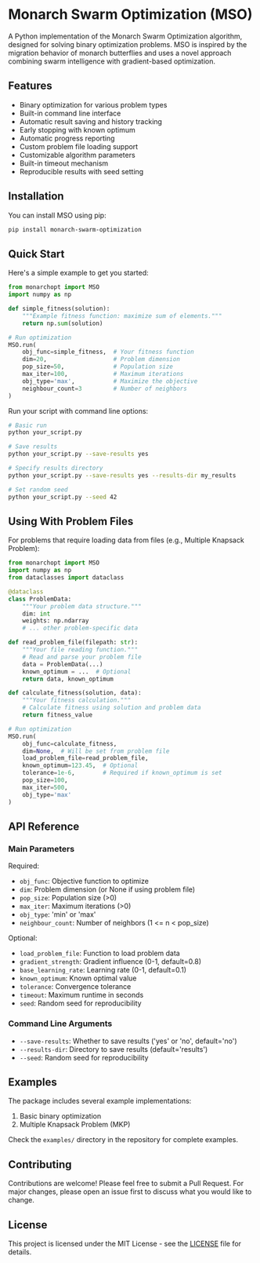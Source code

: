 # Monarch Swarm Optimization (MSO)

A Python implementation of the Monarch Swarm Optimization algorithm, designed for solving binary optimization problems. MSO is inspired by the migration behavior of monarch butterflies and uses a novel approach combining swarm intelligence with gradient-based optimization.

## Features

- Binary optimization for various problem types
- Built-in command line interface
- Automatic result saving and history tracking
- Early stopping with known optimum
- Automatic progress reporting
- Custom problem file loading support
- Customizable algorithm parameters
- Built-in timeout mechanism
- Reproducible results with seed setting

## Installation

You can install MSO using pip:

```bash
pip install monarch-swarm-optimization
```

## Quick Start

Here's a simple example to get you started:

```python
from monarchopt import MSO
import numpy as np

def simple_fitness(solution):
    """Example fitness function: maximize sum of elements."""
    return np.sum(solution)

# Run optimization
MSO.run(
    obj_func=simple_fitness,  # Your fitness function
    dim=20,                   # Problem dimension
    pop_size=50,              # Population size
    max_iter=100,             # Maximum iterations
    obj_type='max',           # Maximize the objective
    neighbour_count=3         # Number of neighbors
)
```

Run your script with command line options:
```bash
# Basic run
python your_script.py

# Save results
python your_script.py --save-results yes

# Specify results directory
python your_script.py --save-results yes --results-dir my_results

# Set random seed
python your_script.py --seed 42
```

## Using With Problem Files

For problems that require loading data from files (e.g., Multiple Knapsack Problem):

```python
from monarchopt import MSO
import numpy as np
from dataclasses import dataclass

@dataclass
class ProblemData:
    """Your problem data structure."""
    dim: int
    weights: np.ndarray
    # ... other problem-specific data

def read_problem_file(filepath: str):
    """Your file reading function."""
    # Read and parse your problem file
    data = ProblemData(...)
    known_optimum = ...  # Optional
    return data, known_optimum

def calculate_fitness(solution, data):
    """Your fitness calculation."""
    # Calculate fitness using solution and problem data
    return fitness_value

# Run optimization
MSO.run(
    obj_func=calculate_fitness,
    dim=None,  # Will be set from problem file
    load_problem_file=read_problem_file,
    known_optimum=123.45,  # Optional
    tolerance=1e-6,        # Required if known_optimum is set
    pop_size=100,
    max_iter=500,
    obj_type='max'
)
```

## API Reference

### Main Parameters

Required:
- `obj_func`: Objective function to optimize
- `dim`: Problem dimension (or None if using problem file)
- `pop_size`: Population size (>0)
- `max_iter`: Maximum iterations (>0)
- `obj_type`: 'min' or 'max'
- `neighbour_count`: Number of neighbors (1 <= n < pop_size)

Optional:
- `load_problem_file`: Function to load problem data
- `gradient_strength`: Gradient influence (0-1, default=0.8)
- `base_learning_rate`: Learning rate (0-1, default=0.1)
- `known_optimum`: Known optimal value
- `tolerance`: Convergence tolerance
- `timeout`: Maximum runtime in seconds
- `seed`: Random seed for reproducibility

### Command Line Arguments

- `--save-results`: Whether to save results ('yes' or 'no', default='no')
- `--results-dir`: Directory to save results (default='results')
- `--seed`: Random seed for reproducibility

## Examples

The package includes several example implementations:

1. Basic binary optimization
2. Multiple Knapsack Problem (MKP)

Check the `examples/` directory in the repository for complete examples.

## Contributing

Contributions are welcome! Please feel free to submit a Pull Request. For major changes, please open an issue first to discuss what you would like to change.

## License

This project is licensed under the MIT License - see the [LICENSE](LICENSE) file for details.